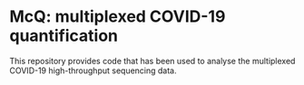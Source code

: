 # McQ: multiplexed COVID-19 quantification

This repository provides code that has been used to analyse the multiplexed COVID-19 high-throughput sequencing data.


